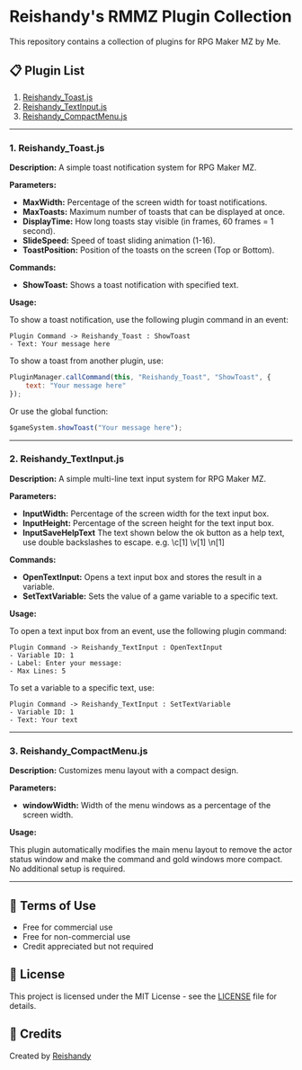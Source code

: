 # Reishandy's RMMZ Plugin Collection

This repository contains a collection of plugins for RPG Maker MZ by Me.

## 📋 Plugin List

1. [Reishandy_Toast.js](#1-reishandy_toastjs)
2. [Reishandy_TextInput.js](#2-reishandy_textinputjs)
3. [Reishandy_CompactMenu.js](#3-reishandy_compactmenujs)

---

### 1. Reishandy_Toast.js

**Description:** A simple toast notification system for RPG Maker MZ.

**Parameters:**

- **MaxWidth:** Percentage of the screen width for toast notifications.
- **MaxToasts:** Maximum number of toasts that can be displayed at once.
- **DisplayTime:** How long toasts stay visible (in frames, 60 frames = 1 second).
- **SlideSpeed:** Speed of toast sliding animation (1-16).
- **ToastPosition:** Position of the toasts on the screen (Top or Bottom).

**Commands:**

- **ShowToast:** Shows a toast notification with specified text.

**Usage:**

To show a toast notification, use the following plugin command in an event:

```
Plugin Command -> Reishandy_Toast : ShowToast
- Text: Your message here
```

To show a toast from another plugin, use:

```javascript
PluginManager.callCommand(this, "Reishandy_Toast", "ShowToast", {
    text: "Your message here"
});
```

Or use the global function:

```javascript
$gameSystem.showToast("Your message here");
```

---

### 2. Reishandy_TextInput.js

**Description:** A simple multi-line text input system for RPG Maker MZ.

**Parameters:**

- **InputWidth:** Percentage of the screen width for the text input box.
- **InputHeight:** Percentage of the screen height for the text input box.
- **InputSaveHelpText** The text shown below the ok button as a help text, use double backslashes to escape. e.g. \\c[1] \\v[1] \\n[1]

**Commands:**

- **OpenTextInput:** Opens a text input box and stores the result in a variable.
- **SetTextVariable:** Sets the value of a game variable to a specific text.

**Usage:**

To open a text input box from an event, use the following plugin command:

```
Plugin Command -> Reishandy_TextInput : OpenTextInput
- Variable ID: 1
- Label: Enter your message:
- Max Lines: 5
```

To set a variable to a specific text, use:

```
Plugin Command -> Reishandy_TextInput : SetTextVariable
- Variable ID: 1
- Text: Your text
```

---

### 3. Reishandy_CompactMenu.js

**Description:** Customizes menu layout with a compact design.

**Parameters:**

- **windowWidth:** Width of the menu windows as a percentage of the screen width.

**Usage:**

This plugin automatically modifies the main menu layout to remove the actor status window and make the command and gold windows more compact. No additional setup is required.

---

## 📃 Terms of Use

- Free for commercial use
- Free for non-commercial use
- Credit appreciated but not required

## 📄 License

This project is licensed under the MIT License - see the [LICENSE](LICENSE) file for details.

## 🙏 Credits

Created by [Reishandy](https://github.com/Reishandy)
